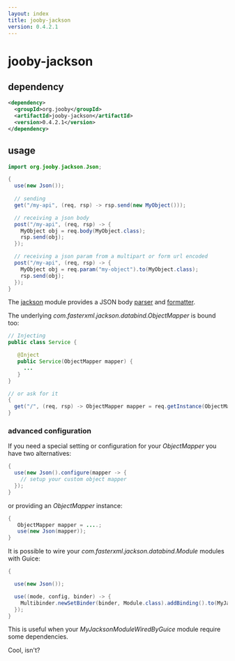 ```yaml
---
layout: index
title: jooby-jackson
version: 0.4.2.1
---
```


# jooby-jackson

## dependency

```xml
<dependency>
  <groupId>org.jooby</groupId>
  <artifactId>jooby-jackson</artifactId>
  <version>0.4.2.1</version>
</dependency>
```
## usage

```java
import org.jooby.jackson.Json;

{
  use(new Json());
 
  // sending
  get("/my-api", (req, rsp) -> rsp.send(new MyObject())); 

  // receiving a json body
  post("/my-api", (req, rsp) -> {
    MyObject obj = req.body(MyObject.class);
    rsp.send(obj);
  });

  // receiving a json param from a multipart or form url encoded
  post("/my-api", (req, rsp) -> {
    MyObject obj = req.param("my-object").to(MyObject.class);
    rsp.send(obj);
  });
}
```

The [jackson](http://jackson.codehaus.org/) module provides a JSON body [parser]({{apidocs}}/Body.Parser.html) and [formatter]({{apidocs}}/Body.Formatter.html).

The underlying *com.fasterxml.jackson.databind.ObjectMapper* is bound too:

```java
// Injecting
public class Service {

   @Inject
   public Service(ObjectMapper mapper) {
     ...
   }
}

// or ask for it
{
  get("/", (req, rsp) -> ObjectMapper mapper = req.getInstance(ObjectMapper.class));
}
```

### advanced configuration

If you need a special setting or configuration for your *ObjectMapper* you have two alternatives:

```java
{
  use(new Json().configure(mapper -> {
    // setup your custom object mapper
  });
}
```

or providing an *ObjectMapper* instance:

```java
{
   ObjectMapper mapper = ....;
   use(new Json(mapper));
}
```

It is possible to wire your *com.fasterxml.jackson.databind.Module* modules with Guice:

```java
{

  use(new Json());

  use((mode, config, binder) -> {
    Multibinder.newSetBinder(binder, Module.class).addBinding().to(MyJacksonModuleWiredByGuice.class);
  });
}
```

This is useful when your *MyJacksonModuleWiredByGuice* module require some dependencies.

Cool, isn't?

